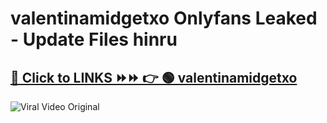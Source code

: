 
 # valentinamidgetxo Onlyfans Leaked - Update Files hinru

## <h2><a href="https://clipsfans.com/valentinamidgetxo&ref=git">🔗 Click to LINKS ⏩⏩ 👉 🟢 valentinamidgetxo </a></h2>

<a href="https://clipsfans.com/valentinamidgetxo&ref=git" rel="nofollow" data-target="animated-image.originalLink"><img src="https://i.ibb.co.com/xMMVF88/686577567.gif" alt="Viral Video Original" style="max-width: 100%; display: inline-block;" data-target="animated-image.originalImage"></a>


